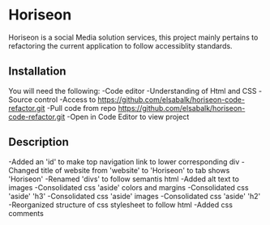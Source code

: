 # Horiseon

Horiseon is a social Media solution services, this project mainly pertains to refactoring the current application to follow accessiblity standards.

## Installation

You will need the following:
-Code editor
-Understanding of Html and CSS
-Source control
-Access to https://github.com/elsabalk/horiseon-code-refactor.git
-Pull code from repo https://github.com/elsabalk/horiseon-code-refactor.git
-Open in Code Editor to view project

## Description 

-Added an 'id' to make top navigation link to lower corresponding div
-Changed title of website from 'website' to 'Horiseon' to tab shows 'Horiseon'
-Renamed 'divs' to follow semantis html
-Added alt text to images
-Consolidated css 'aside' colors and margins
-Consolidated css 'aside' 'h3'
-Consolidated css 'aside' images
-Consolidated css 'aside' 'h2'
-Reorganized structure of css stylesheet to follow html
-Added css comments






